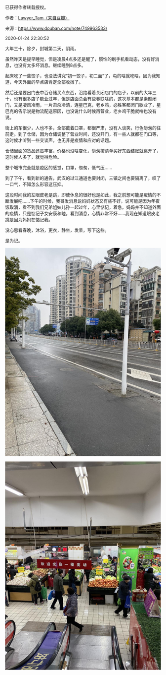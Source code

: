已获得作者转载授权。


作者：[Lawyer_Tam（来自豆瓣）](https://www.douban.com/people/50118435/)


来源：https://www.douban.com/note/749963533/


2020-01-24 22:30:52


大年三十，除夕，封城第二天，阴雨。  

虽然昨天是提早睡觉，但是凌晨4点多还是醒了，惯性的刷手机看动态，没有好消息，也没有太多坏消息。继续睡到8点多。  

起床吃了一些饺子，也没法讲究“初一饺子，初二面”了，屯的啥就吃啥，因为我知道，今天外面的早点店肯定全部收摊了。  

然后还是要出门去中百仓储买点东西，沿路看着关闭店门的店子，以前的大年三十，也有很多店子歇业过年，但是店面总会有些春联啥的，这次基本都是素颜闭门，又是凄风冷雨，一片肃杀冷清，连星巴克，老乡鸡，必胜客都闭门歇业了，星巴克的告示说是物流配送原因，也没说什么时候再营业，老乡鸡干脆就啥也没有说。  

街上的车很少，人也不多，全部戴着口罩，都很严肃，没有人谈笑，行色匆匆的往前走。到了仓储，因为仓储调整了营业时间，还没开门，有一些人就都在门口等，这时候才听到一些交谈声，也无非是疫情和应对的话题。  

仓储里面的货品还蛮丰富，价格也没啥变化，匆匆按清单买好东西结账就离开了，这时候人多了，就觉得危险。  

整个城市完全就是疫区的感觉，口罩，匆匆，低气压……  

到了下午，看到新的通告，武汉的过江通道也要封闭，三镇之间也要隔离了，叹了一口气，不知怎么形容这压抑。  

这段时间我的左眼皮老是跳，即使休息的很好也是如此，我之前想可能是疫情的不断发展吧……下午的时候，我哥发消息说妈妈状态又有些不好，说可能是因为年夜饭取消，看不到我们兄弟姐妹儿孙一起过年，心里惦记，着急。妈妈并不知道外面的疫情，只是惦记子女安康和睦。看到消息，心情非常不好……我现在知道眼皮老跳是因为妈妈在惦记我。  

没心思看春晚，沐浴，更衣，静坐，发呆，写下这些。  

是为记。  

![](./pic/01-24-Lawyer_Tam-记录……封城（第二天）1.jpg)

![](./pic/01-24-Lawyer_Tam-记录……封城（第二天）2.jpg)